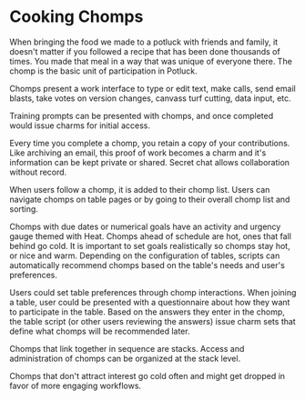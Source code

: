 # Cooking Chomps

When bringing the food we made to a potluck with friends and family, it doesn't matter if you followed a recipe that has been done thousands of times. You made that meal in a way that was unique of everyone there. The chomp is the basic unit of participation in Potluck.

Chomps present a work interface to type or edit text, make calls, send email blasts, take votes on version changes, canvass turf cutting, data input, etc. 

Training prompts can be presented with chomps, and once completed would issue charms for initial access. 

Every time you complete a chomp, you retain a copy of your contributions. Like archiving an email, this proof of work becomes a charm and it's information can be kept private or shared. Secret chat allows collaboration without record. 

When users follow a chomp, it is added to their chomp list. Users can navigate chomps on table pages or by going to their overall chomp list and sorting.

Chomps with due dates or numerical goals have an activity and urgency gauge themed with Heat. Chomps ahead of schedule are hot, ones that fall behind go cold. It is important to set goals realistically so chomps stay hot, or nice and warm. Depending on the configuration of tables, scripts can automatically recommend chomps based on the table's needs and user's preferences.

Users could set table preferences through chomp interactions. When joining a table, user could be presented with a questionnaire about how they want to participate in the table. Based on the answers they enter in the chomp, the table script \(or other users reviewing the answers\) issue charm sets that define what chomps will be recommended later. 

Chomps that link together in sequence are stacks. Access and administration of chomps can be organized at the stack level.  

Chomps that don't attract interest go cold often and might get dropped in favor of more engaging workflows. 



